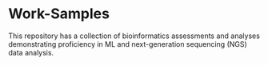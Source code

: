 # Work-Samples
This repository has a collection of bioinformatics assessments and analyses demonstrating proficiency in ML and next-generation sequencing (NGS) data analysis. 
